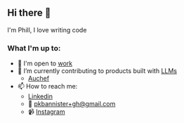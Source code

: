 ## Hi there 👋

I'm Phill,
I love writing code

### What I'm up to:
- 💼 I'm open to [work](https://www.linkedin.com/in/phillipkekoabannister/)
- 🔭 I’m currently contributing to products built with [LLMs](https://en.wikipedia.org/wiki/Large_language_model)
  - [Auchef](https://auchefapp.com)
- 📫 How to reach me:
  - [Linkedin](https://www.linkedin.com/in/phillipkekoabannister/)
  - 📧 pkbannister+gh@gmail.com
  - 📹 [Instagram](https://www.instagram.com/phill_kekoa)

